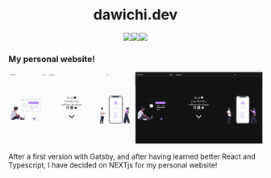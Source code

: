 <h1 align="center">dawichi.dev</h1>

<div align="center">
<img src="https://img.shields.io/badge/made%20with-next%20js-black" /><img src="https://img.shields.io/badge/made%20with-typescript-blue" /><img src="https://img.shields.io/badge/made%20with-sass-ff69b4" />
</div>


### My personal website!

<img src="./public/img/screenshot_light.png" width="50%;" /><img src="./public/img/screenshot_dark.png" width="50%;" />



After a first version with Gatsby, and after having learned better React and Typescript, I have decided on NEXTjs for my personal website!